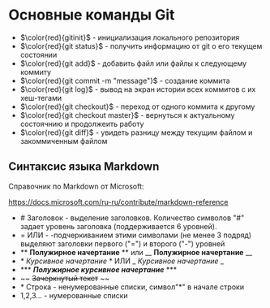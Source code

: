 # Основные команды Git
* $\color{red}{gitinit}$ - инициализация локального репозитория
* $\color{red}{git status}$ - получить информацию от git о его текущем состоянии
* $\color{red}{git add}$ - добавить файл или файлы к следующему коммиту
* $\color{red}{git commit -m "message"}$ - создание коммита
* $\color{red}{git log}$ - вывод на экран истории всех коммитов с их хеш-тегами
* $\color{red}{git checkout}$ - переход от одного коммита к другому
* $\color{red}{git checkout master}$ - вернуться к актуальному состоячнию и продолжеить работу
* $\color{red}{git diff}$ - увидеть разницу между текущим файлом и закоммиченным файлом

## Синтаксис языка Markdown
Справочник по Markdown от Microsoft:

https://docs.microsoft.com/ru-ru/contribute/markdown-reference

* \# Заголовок - выделение заголовков. Количество символов "#" задает уровень заголовка (поддерживается 6 уровней).
* = ИЛИ - -подчеркиванием этими символами (не менее 3 подряд) выделяют заголовки первого ("=") и второго ("-") уровней
* ** **Полужирное начертание** ** или __ __Полужирное начертание__ __
*  \* *Курсивное начертание* * ИЛИ _ _Курсивное начертание_ _
*  *** ***Полужирное курсивное начертание*** ***
* ~~ ~~Зачеркнутый текст~~ ~~
* \* Строка - ненумерованные списки, символ"*" в начале строки
* 1,2,3... - нумерованные списки